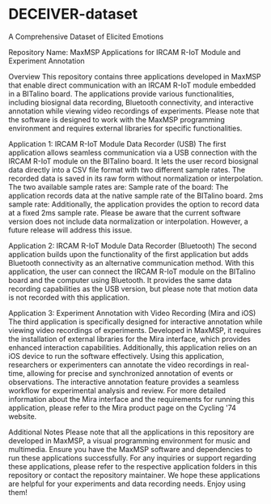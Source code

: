 # DECEIVER-dataset
A Comprehensive Dataset of Elicited Emotions

Repository Name: MaxMSP Applications for IRCAM R-IoT Module and Experiment Annotation

Overview
This repository contains three applications developed in MaxMSP that enable direct communication with an IRCAM R-IoT module embedded in a BITalino board. The applications provide various functionalities, including biosignal data recording, Bluetooth connectivity, and interactive annotation while viewing video recordings of experiments. Please note that the software is designed to work with the MaxMSP programming environment and requires external libraries for specific functionalities.

Application 1: IRCAM R-IoT Module Data Recorder (USB)
The first application allows seamless communication via a USB connection with the IRCAM R-IoT module on the BITalino board. It lets the user record biosignal data directly into a CSV file format with two different sample rates. The recorded data is saved in its raw form without normalization or interpolation. The two available sample rates are:
  Sample rate of the board: The application records data at the native sample rate of the BITalino board.
  2ms sample rate: Additionally, the application provides the option to record data at a fixed 2ms sample rate.
Please be aware that the current software version does not include data normalization or interpolation. However, a future release will address this issue.

Application 2: IRCAM R-IoT Module Data Recorder (Bluetooth)
The second application builds upon the functionality of the first application but adds Bluetooth connectivity as an alternative communication method. With this application, the user can connect the IRCAM R-IoT module on the BITalino board and the computer using Bluetooth. It provides the same data recording capabilities as the USB version, but please note that motion data is not recorded with this application.

Application 3: Experiment Annotation with Video Recording (Mira and iOS)
The third application is specifically designed for interactive annotation while viewing video recordings of experiments. Developed in MaxMSP, it requires the installation of external libraries for the Mira interface, which provides enhanced interaction capabilities. Additionally, this application relies on an iOS device to run the software effectively.
Using this application, researchers or experimenters can annotate the video recordings in real-time, allowing for precise and synchronized annotation of events or observations. The interactive annotation feature provides a seamless workflow for experimental analysis and review.
For more detailed information about the Mira interface and the requirements for running this application, please refer to the Mira product page on the Cycling '74 website.

Additional Notes
Please note that all the applications in this repository are developed in MaxMSP, a visual programming environment for music and multimedia. Ensure you have the MaxMSP software and dependencies to run these applications successfully.
For any inquiries or support regarding these applications, please refer to the respective application folders in this repository or contact the repository maintainer.
We hope these applications are helpful for your experiments and data recording needs. Enjoy using them!
